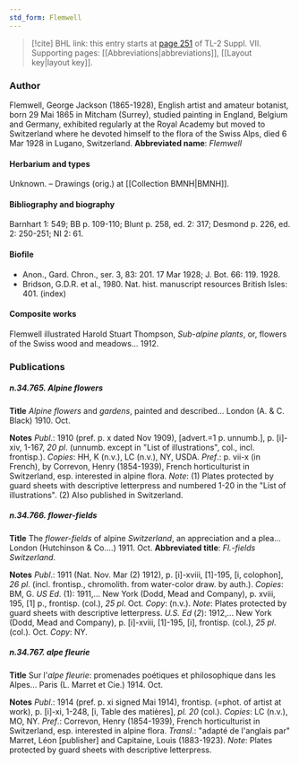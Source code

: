```yaml
---
std_form: Flemwell
---
```


> [!cite] BHL link: this entry starts at [page 251](https://www.biodiversitylibrary.org/page/33259755) of TL-2 Suppl. VII.
> Supporting pages: [[Abbreviations|abbreviations]], [[Layout key|layout key]].

### Author

Flemwell, George Jackson (1865-1928), English artist and amateur botanist, born 29 Mai 1865 in Mitcham (Surrey), studied painting in England, Belgium and Germany, exhibited regularly at the Royal Academy but moved to Switzerland where he devoted himself to the flora of the Swiss Alps, died 6 Mar 1928 in Lugano, Switzerland. 
**Abbreviated name**: *Flemwell*

#### Herbarium and types

Unknown. – Drawings (orig.) at [[Collection BMNH|BMNH]].

#### Bibliography and biography

Barnhart 1: 549; BB p. 109-110; Blunt p. 258, ed. 2: 317; Desmond p. 226, ed. 2: 250-251; NI 2: 61.

#### Biofile

- Anon., Gard. Chron., ser. 3, 83: 201. 17 Mar 1928; J. Bot. 66: 119. 1928.
- Bridson, G.D.R. et al., 1980. Nat. hist. manuscript resources British Isles: 401. (index)

#### Composite works

Flemwell illustrated Harold Stuart Thompson, *Sub-alpine plants*, or, flowers of the Swiss wood and meadows... 1912.

### Publications

##### n.34.765. Alpine flowers

**Title**
*Alpine flowers* and *gardens*, painted and described... London (A. & C. Black) 1910. Oct.

**Notes**
*Publ*.: 1910 (pref. p. x dated Nov 1909), \[advert.=1 p. unnumb.\], p. \[i\]-xiv, 1-167, *20 pl*. (unnumb. except in "List of illustrations", col., incl. frontisp.). *Copies*: HH, K (n.v.), LC (n.v.), NY, USDA.
*Pref*.: p. vii-x (in French), by Correvon, Henry (1854-1939), French horticulturist in Switzerland, esp. interested in alpine flora.
*Note*: (1) Plates protected by guard sheets with descriptive letterpress and numbered 1-20 in the "List of illustrations". (2) Also published in Switzerland.

##### n.34.766. flower-fields

**Title**
The *flower-fields* of alpine *Switzerland*, an appreciation and a plea... London (Hutchinson & Co....) 1911. Oct.
**Abbreviated title**: *Fl.-fields Switzerland*.

**Notes**
*Publ*.: 1911 (Nat. Nov. Mar (2) 1912), p. \[i\]-xviii, \[1\]-195, \[i, colophon\], *26 pl*. (incl. frontisp., chromolith. from water-color draw. by auth.). *Copies*: BM, G.
*US Ed*. (1): 1911,... New York (Dodd, Mead and Company), p. xviii, 195, \[1\] p., frontisp. (col.), *25 pl*. Oct. *Copy*: (n.v.).
*Note*: Plates protected by guard sheets with descriptive letterpress.
*U.S. Ed* (*2*): 1912,... New York (Dodd, Mead and Company), p. \[i\]-xviii, \[1\]-195, \[i\], frontisp. (col.), *25 pl*. (col.). Oct. *Copy*: NY.

##### n.34.767. alpe fleurie

**Title**
Sur l'*alpe fleurie*: promenades poétiques et philosophique dans les Alpes... Paris (L. Marret et Cie.) 1914. Oct.

**Notes**
*Publ*.: 1914 (pref. p. xi signed Mai 1914), frontisp. (=phot. of artist at work), p. \[i\]-xi, 1-248, \[i, Table des matières\], *pl. 20* (col.). *Copies*: LC (n.v.), MO, NY.
*Pref*.: Correvon, Henry (1854-1939), French horticulturist in Switzerland, esp. interested in alpine flora.
*Transl*.: "adapté de l'anglais par" Marret, Léon \[publisher\] and Capitaine, Louis (1883-1923).
*Note*: Plates protected by guard sheets with descriptive letterpress.

